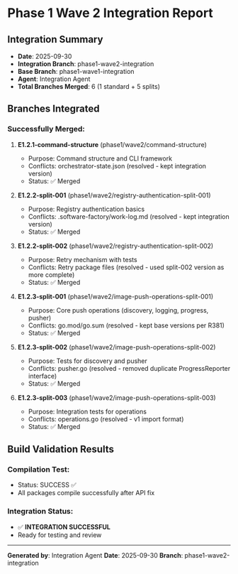 # Phase 1 Wave 2 Integration Report

## Integration Summary
- **Date**: 2025-09-30
- **Integration Branch**: phase1-wave2-integration
- **Base Branch**: phase1-wave1-integration
- **Agent**: Integration Agent
- **Total Branches Merged**: 6 (1 standard + 5 splits)

## Branches Integrated

### Successfully Merged:
1. **E1.2.1-command-structure** (phase1/wave2/command-structure)
   - Purpose: Command structure and CLI framework
   - Conflicts: orchestrator-state.json (resolved - kept integration version)
   - Status: ✅ Merged

2. **E1.2.2-split-001** (phase1/wave2/registry-authentication-split-001)
   - Purpose: Registry authentication basics
   - Conflicts: .software-factory/work-log.md (resolved - kept integration version)
   - Status: ✅ Merged

3. **E1.2.2-split-002** (phase1/wave2/registry-authentication-split-002)
   - Purpose: Retry mechanism with tests
   - Conflicts: Retry package files (resolved - used split-002 version as more complete)
   - Status: ✅ Merged

4. **E1.2.3-split-001** (phase1/wave2/image-push-operations-split-001)
   - Purpose: Core push operations (discovery, logging, progress, pusher)
   - Conflicts: go.mod/go.sum (resolved - kept base versions per R381)
   - Status: ✅ Merged

5. **E1.2.3-split-002** (phase1/wave2/image-push-operations-split-002)
   - Purpose: Tests for discovery and pusher
   - Conflicts: pusher.go (resolved - removed duplicate ProgressReporter interface)
   - Status: ✅ Merged

6. **E1.2.3-split-003** (phase1/wave2/image-push-operations-split-003)
   - Purpose: Integration tests for operations
   - Conflicts: operations.go (resolved - v1 import format)
   - Status: ✅ Merged

## Build Validation Results

### Compilation Test:
- Status: SUCCESS ✅
- All packages compile successfully after API fix

### Integration Status:
- ✅ **INTEGRATION SUCCESSFUL**
- Ready for testing and review

---
**Generated by**: Integration Agent
**Date**: 2025-09-30
**Branch**: phase1-wave2-integration
